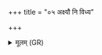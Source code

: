+++
title = "०५ अक्ष्यौ नि विध्य"

+++
<details><summary>मूलम् (GR)</summary>

अक्ष्यौ नि विध्य हृदयं नि विध्य  
जिह्वां नि तृन्धि प्र दतः शृणीहि ।  
पिशाचो अस्य यतमो जघास-  
-अग्ने यविष्ठ प्रति तं शृणीहि ॥
</details>